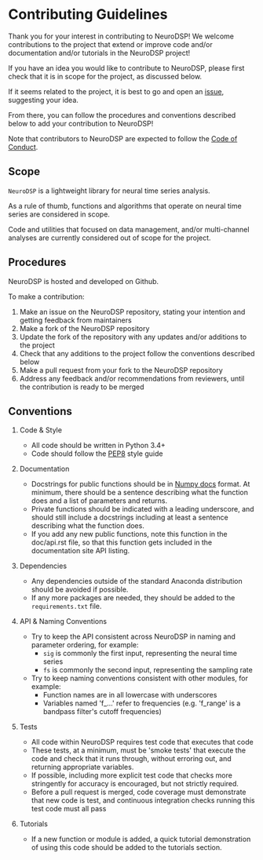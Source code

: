 # Contributing Guidelines

Thank you for your interest in contributing to NeuroDSP! We welcome contributions to the
project that extend or improve code and/or documentation and/or tutorials in the
NeuroDSP project!

If you have an idea you would like to contribute to NeuroDSP, please first check that
it is in scope for the project, as discussed below.

If it seems related to the project, it is best to go and open an
[issue](https://github.com/neurodsp-tools/neurodsp/issues),
suggesting your idea.

From there, you can follow the procedures and conventions described below to
add your contribution to NeuroDSP!

Note that contributors to NeuroDSP are expected to follow the
[Code of Conduct](https://github.com/neurodsp-tools/neurodsp/blob/master/CODE_OF_CONDUCT.md).

## Scope

`NeuroDSP` is a lightweight library for neural time series analysis.

As a rule of thumb, functions and algorithms that operate on neural time series are considered in scope.

Code and utilities that focused on data management, and/or multi-channel analyses are currently
considered out of scope for the project.

## Procedures

NeuroDSP is hosted and developed on Github.

To make a contribution:

1. Make an issue on the NeuroDSP repository, stating your intention and getting feedback from maintainers
2. Make a fork of the NeuroDSP repository
3. Update the fork of the repository with any updates and/or additions to the project
4. Check that any additions to the project follow the conventions described below
5. Make a pull request from your fork to the NeuroDSP repository
6. Address any feedback and/or recommendations from reviewers, until the contribution is ready to be merged

## Conventions

1. Code & Style
    * All code should be written in Python 3.4+
    * Code should follow the [PEP8](https://www.python.org/dev/peps/pep-0008/) style guide

2. Documentation
    * Docstrings for public functions should be in
[Numpy docs](https://github.com/numpy/numpy/blob/master/doc/HOWTO_DOCUMENT.rst.txt) format.
At minimum, there should be a sentence describing what the function does and a list of
parameters and returns.
    * Private functions should be indicated with a leading underscore, and should still include a
docstrings including at least a sentence describing what the function does.
    * If you add any new public functions, note this function in the doc/api.rst file,
so that this function gets included in the documentation site API listing.

3. Dependencies
    * Any dependencies outside of the standard Anaconda distribution should be avoided if possible.
    * If any more packages are needed, they should be added to the `requirements.txt` file.

4. API & Naming Conventions
    * Try to keep the API consistent across NeuroDSP in naming and parameter ordering, for example:
        * `sig` is commonly the first input, representing the neural time series
        * `fs` is commonly the second input, representing the sampling rate
    * Try to keep naming conventions consistent with other modules, for example:
        * Function names are in all lowercase with underscores
        * Variables named 'f_...' refer to frequencies (e.g. 'f_range' is a bandpass filter's cutoff frequencies)

5. Tests
    * All code within NeuroDSP requires test code that executes that code
    * These tests, at a minimum, must be 'smoke tests' that execute the
code and check that it runs through, without erroring out, and returning appropriate variables.
    * If possible, including more explicit test code that checks more stringently for accuracy is encouraged,
but not strictly required.
    * Before a pull request is merged, code coverage must demonstrate that new code is test,
and continuous integration checks running this test code must all pass

6. Tutorials
    * If a new function or module is added, a quick tutorial demonstration of using this
code should be added to the tutorials section.
